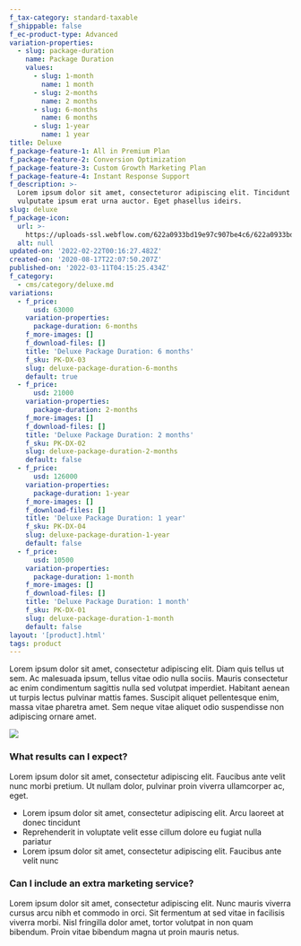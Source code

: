 ```yaml
---
f_tax-category: standard-taxable
f_shippable: false
f_ec-product-type: Advanced
variation-properties:
  - slug: package-duration
    name: Package Duration
    values:
      - slug: 1-month
        name: 1 month
      - slug: 2-months
        name: 2 months
      - slug: 6-months
        name: 6 months
      - slug: 1-year
        name: 1 year
title: Deluxe
f_package-feature-1: All in Premium Plan
f_package-feature-2: Conversion Optimization
f_package-feature-3: Custom Growth Marketing Plan
f_package-feature-4: Instant Response Support
f_description: >-
  Lorem ipsum dolor sit amet, consecteturor adipiscing elit. Tincidunt donec
  vulputate ipsum erat urna auctor. Eget phasellus ideirs.
slug: deluxe
f_package-icon:
  url: >-
    https://uploads-ssl.webflow.com/622a0933bd19e97c907be4c6/622a0933bd19e9300d7be638_icon-package-03-growth-template.svg
  alt: null
updated-on: '2022-02-22T00:16:27.482Z'
created-on: '2020-08-17T22:07:50.207Z'
published-on: '2022-03-11T04:15:25.434Z'
f_category:
  - cms/category/deluxe.md
variations:
  - f_price:
      usd: 63000
    variation-properties:
      package-duration: 6-months
    f_more-images: []
    f_download-files: []
    title: 'Deluxe Package Duration: 6 months'
    f_sku: PK-DX-03
    slug: deluxe-package-duration-6-months
    default: true
  - f_price:
      usd: 21000
    variation-properties:
      package-duration: 2-months
    f_more-images: []
    f_download-files: []
    title: 'Deluxe Package Duration: 2 months'
    f_sku: PK-DX-02
    slug: deluxe-package-duration-2-months
    default: false
  - f_price:
      usd: 126000
    variation-properties:
      package-duration: 1-year
    f_more-images: []
    f_download-files: []
    title: 'Deluxe Package Duration: 1 year'
    f_sku: PK-DX-04
    slug: deluxe-package-duration-1-year
    default: false
  - f_price:
      usd: 10500
    variation-properties:
      package-duration: 1-month
    f_more-images: []
    f_download-files: []
    title: 'Deluxe Package Duration: 1 month'
    f_sku: PK-DX-01
    slug: deluxe-package-duration-1-month
    default: false
layout: '[product].html'
tags: product
---
```


Lorem ipsum dolor sit amet, consectetur adipiscing elit. Diam quis tellus ut sem. Ac malesuada ipsum, tellus vitae odio nulla sociis. Mauris consectetur ac enim condimentum sagittis nulla sed volutpat imperdiet. Habitant aenean ut turpis lectus pulvinar mattis fames. Suscipit aliquet pellentesque enim, massa vitae pharetra amet. Sem neque vitae aliquet odio suspendisse non adipiscing ornare amet.

![](https://uploads-ssl.webflow.com/622a0933bd19e97c907be4c6/622a0933bd19e93a967be63a_image-about-package-growth-template.svg)

### What results can I expect?

Lorem ipsum dolor sit amet, consectetur adipiscing elit. Faucibus ante velit nunc morbi pretium. Ut nullam dolor, pulvinar proin viverra ullamcorper ac, eget.

*   Lorem ipsum dolor sit amet, consectetur adipiscing elit. Arcu laoreet at donec tincidunt
*   Reprehenderit in voluptate velit esse cillum dolore eu fugiat nulla pariatur
*   Lorem ipsum dolor sit amet, consectetur adipiscing elit. Faucibus ante velit nunc

### Can I include an extra marketing service?

Lorem ipsum dolor sit amet, consectetur adipiscing elit. Nunc mauris viverra cursus arcu nibh et commodo in orci. Sit fermentum at sed vitae in facilisis viverra morbi. Nisl fringilla dolor amet, tortor volutpat in non quam bibendum. Proin vitae bibendum magna ut proin mauris netus.

